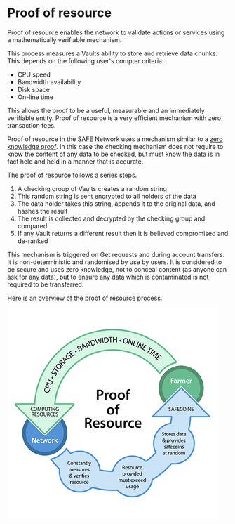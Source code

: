 # Proof of resource
Proof of resource enables the network to validate actions or services using a mathematically verifiable mechanism.

This process measures a Vaults ability to store and retrieve data chunks. This depends on the following user's compter criteria:

* CPU speed
* Bandwidth availability
* Disk space
* On-line time

This allows the proof to be a useful, measurable and an immediately verifiable entity. Proof of resource is a very efficient mechanism with zero transaction fees.

Proof of resource in the SAFE Network uses a mechanism similar to a [zero knowledge proof](http://en.wikipedia.org/wiki/Zero-knowledge_proof). In this case the checking mechanism does not require to know the content of any data to be checked, but must know the data is in fact held and held in a manner that is accurate.

The proof of resource follows a series steps.

1. A checking group of Vaults creates a random string
2. This random string is sent encrypted to all holders of the data
3. The data holder takes this string, appends it to the original data, and hashes the result
4. The result is collected and decrypted by the checking group and compared
5. If any Vault returns a different result then it is believed compromised and de-ranked

This mechanism is triggered on Get requests and during account transfers. It is non-deterministic and randomised by use by users. It is considered to be secure and uses zero knowledge, not to conceal content (as anyone can ask for any data), but to ensure any data which is contaminated is not required to be transferred.

Here is an overview of the proof of resource process.

![Proof of resource figure](./img/por-diagram.png)
